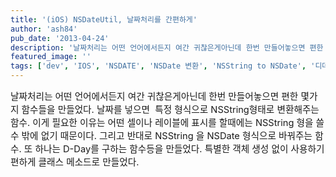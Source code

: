```yaml
---
title: '(iOS) NSDateUtil, 날짜처리를 간편하게'
author: 'ash84'
pub_date: '2013-04-24'
description: '날짜처리는 어떤 언어에서든지 여간 귀찮은게아닌데 한번 만들어놓으면 편한 몇가지 함수들을 만들었다. 날짜를 넣으면  특정 형식으로 NSString형태로 변환해주는 함수. 이게 필요한 이유는 어떤 셀이나 레이블에 표시를 할때에는 NSString 형을 쓸수 밖에 없기 때문이다. 그리고 반대로 NSString 을 NSDate 형식으로 바꿔주는 함수. 또 하나는 D-Day를 구하는 함수등을 만들었다. 특별한 객체 생성 없이 사용하기 편하게 클래스 메소드로 만들었다.'
featured_image: ''
tags: ['dev', 'IOS', 'NSDATE', 'NSDate 변환', 'NSString to NSDate', '디데이', '디데이계산']
---
```



<span style="font-size: 11pt;">날짜처리는 어떤 언어에서든지 여간 귀찮은게아닌데 한번 만들어놓으면 편한 몇가지 함수들을 만들었다. 날짜를 넣으면  특정 형식으로 NSString형태로 변환해주는 함수. 이게 필요한 이유는 어떤 셀이나 레이블에 표시를 할때에는 NSString 형을 쓸수 밖에 없기 때문이다. 그리고 반대로 NSString 을 NSDate 형식으로 바꿔주는 함수. 또 하나는 D-Day를 구하는 함수등을 만들었다. 특별한 객체 생성 없이 사용하기 편하게 클래스 메소드로 만들었다.</span>

<span style="font-size: 11pt; line-height: 2;"> </span>

<script src="https://gist.github.com/AhnSeongHyun/5447821.js"></script>



